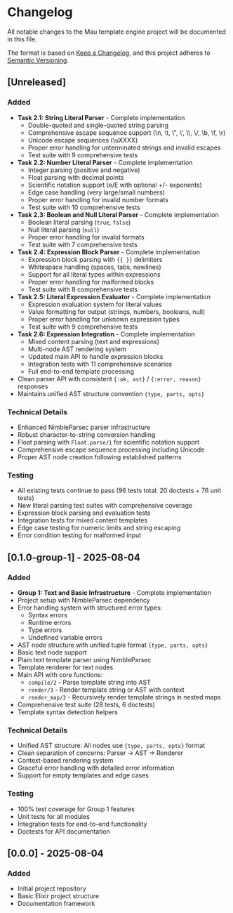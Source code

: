 # Changelog

All notable changes to the Mau template engine project will be documented in this file.

The format is based on [Keep a Changelog](https://keepachangelog.com/en/1.0.0/),
and this project adheres to [Semantic Versioning](https://semver.org/spec/v2.0.0.html).

## [Unreleased]

### Added
- **Task 2.1: String Literal Parser** - Complete implementation
  - Double-quoted and single-quoted string parsing
  - Comprehensive escape sequence support (\\n, \\t, \\", \\', \\\\, \\/, \\b, \\f, \\r)
  - Unicode escape sequences (\\uXXXX)
  - Proper error handling for unterminated strings and invalid escapes
  - Test suite with 9 comprehensive tests
- **Task 2.2: Number Literal Parser** - Complete implementation  
  - Integer parsing (positive and negative)
  - Float parsing with decimal points
  - Scientific notation support (e/E with optional +/- exponents)
  - Edge case handling (very large/small numbers)
  - Proper error handling for invalid number formats
  - Test suite with 10 comprehensive tests
- **Task 2.3: Boolean and Null Literal Parser** - Complete implementation
  - Boolean literal parsing (`true`, `false`)
  - Null literal parsing (`null`)
  - Proper error handling for invalid formats
  - Test suite with 7 comprehensive tests
- **Task 2.4: Expression Block Parser** - Complete implementation
  - Expression block parsing with `{{ }}` delimiters
  - Whitespace handling (spaces, tabs, newlines)
  - Support for all literal types within expressions
  - Proper error handling for malformed blocks
  - Test suite with 8 comprehensive tests
- **Task 2.5: Literal Expression Evaluator** - Complete implementation
  - Expression evaluation system for literal values
  - Value formatting for output (strings, numbers, booleans, null)
  - Proper error handling for unknown expression types
  - Test suite with 9 comprehensive tests
- **Task 2.6: Expression Integration** - Complete implementation
  - Mixed content parsing (text and expressions)
  - Multi-node AST rendering system
  - Updated main API to handle expression blocks
  - Integration tests with 11 comprehensive scenarios
  - Full end-to-end template processing
- Clean parser API with consistent `{:ok, ast}` / `{:error, reason}` responses
- Maintains unified AST structure convention `{type, parts, opts}`

### Technical Details
- Enhanced NimbleParsec parser infrastructure
- Robust character-to-string conversion handling
- Float parsing with `Float.parse/1` for scientific notation support
- Comprehensive escape sequence processing including Unicode
- Proper AST node creation following established patterns

### Testing
- All existing tests continue to pass (96 tests total: 20 doctests + 76 unit tests)
- New literal parsing test suites with comprehensive coverage
- Expression block parsing and evaluation tests
- Integration tests for mixed content templates
- Edge case testing for numeric limits and string escaping
- Error condition testing for malformed input

## [0.1.0-group-1] - 2025-08-04

### Added
- **Group 1: Text and Basic Infrastructure** - Complete implementation
- Project setup with NimbleParsec dependency
- Error handling system with structured error types:
  - Syntax errors
  - Runtime errors
  - Type errors
  - Undefined variable errors
- AST node structure with unified tuple format `{type, parts, opts}`
- Basic text node support
- Plain text template parser using NimbleParsec
- Template renderer for text nodes
- Main API with core functions:
  - `compile/2` - Parse template string into AST
  - `render/3` - Render template string or AST with context
  - `render_map/3` - Recursively render template strings in nested maps
- Comprehensive test suite (28 tests, 6 doctests)
- Template syntax detection helpers

### Technical Details
- Unified AST structure: All nodes use `{type, parts, opts}` format
- Clean separation of concerns: Parser → AST → Renderer
- Context-based rendering system
- Graceful error handling with detailed error information
- Support for empty templates and edge cases

### Testing
- 100% test coverage for Group 1 features
- Unit tests for all modules
- Integration tests for end-to-end functionality
- Doctests for API documentation

## [0.0.0] - 2025-08-04

### Added
- Initial project repository
- Basic Elixir project structure
- Documentation framework